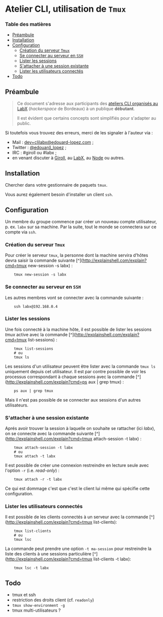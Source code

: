 # Atelier CLI, utilisation de `Tmux`

### Table des matières

- [Préambule](#préambule)
- [Installation](#installation)
- [Configuration](#configuration)
    - [Création du serveur `Tmux`](#création-du-serveur-tmux)
    - [Se connecter au serveur en `SSH`](#se-connecter-au-serveur-en-ssh)
    - [Lister les sessions](#lister-les-sessions)
    - [S'attacher à une session existante](#sattacher-à-une-session-existante)
    - [Lister les utilisateurs connectés](#lister-les-utilisateurs-connectés)
- [Todo](#todo)

## Préambule

> Ce document s'adresse aux participants des [ateliers CLI organisés au LabX](https://www.labx.fr/) (_hackerspace_ de Bordeaux) à un publique **débutant**.
> 
> Il est évident que certains concepts sont simplifiés pour s'adapter au public. 

Si toutefois vous trouvez des erreurs, merci de les signaler à l'auteur via : 

* Mail : [dev+clilabx@edouard-lopez.com](dev+clilabx@edouard-lopez.com) ;
* Twitter : [@edouard_lopez](https://twitter.com/edouard_lopez) ;
* IRC : #giroll ou #labx ;
* en venant discuter à [Giroll](http://giroll.org/), au [LabX](www.labx.fr/), au [Node](http://bxno.de/) ou autres.

## Installation

Chercher dans votre gestionnaire de paquets `tmux`. 

Vous aurez également besoin d'installer un client `ssh`.

## Configuration

Un membre du groupe commence par créer un nouveau compte utilisateur, p. ex. `labx` sur sa machine. Par la suite, tout le monde se connectera sur ce compte via `ssh`.

### Création du serveur `Tmux`

Pour créer le serveur `tmux`, la personne dont la machine servira d’hôtes devra saisir la commande suivante [^](http://explainshell.com/explain?cmd=tmux new-session -s labx) :

        tmux new-session -s labx 

### Se connecter au serveur en `SSH`

Les autres membres vont se connecter avec la commande suivante :

        ssh labx@192.168.0.4 

### Lister les sessions 

Une fois connecté à la machine hôte, il est possible de lister les sessions _tmux_ active avec la commande [^](http://explainshell.com/explain?cmd=tmux list-sessions) :

        tmux list-sessions
        # ou
        tmux ls

Les sessions d'un utilisateur peuvent être lister avec la commande `tmux ls` uniquement depuis cet utilisateur. Il est par contre possible de voir les processus correspondant à chaque sessions avec la commande [^](http://explainshell.com/explain?cmd=ps aux | grep tmux) :

        ps aux | grep tmux

Mais il n'est pas possible de se connecter aux sessions d'un autres utilisateurs.

### S'attacher à une session existante

Aprés avoir trouver la session à laquelle on souhaite se rattacher (ici _labx_), on se connecte avec la commande suivante [^](http://explainshell.com/explain?cmd=tmux attach-session -t labx) :

        tmux attach-session -t labx
        # ou 
        tmux attach -t labx

Il est possible de créer une connexion restreindre en lecture seule avec l'option `-r` (i.e. _read-only_) : 

        tmux attach -r -t labx

Ce qui est dommage c'est que c'est le client lui même qui spécifie cette configuration.

### Lister les utilisateurs connectés

Il est possible de les clients connectés à un serveur avec la commande [^](http://explainshell.com/explain?cmd=tmux list-clients): 

        tmux list-clients
        # ou
        tmux lsc

La commande peut prendre une option `-t ma-session` pour restreindre la liste des clients à une sessions particulière [^](http://explainshell.com/explain?cmd=tmux list-clients -t labx):

        tmux lsc -t labx

## Todo

* tmux et ssh
* restriction des droits client (cf. `readonly`)
* `tmux show-environment -g`
* tmux multi-utilisateurs ?